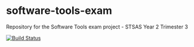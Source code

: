 # software-tools-exam
Repository for the Software Tools exam project - STSAS Year 2 Trimester 3

[![Build Status](https://travis-ci.com/github/nhhristova/software-tools-exam.svg)](https://travis-ci.com/github/nhhristova/software-tools-exam)
